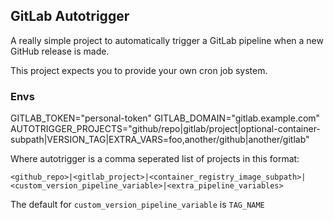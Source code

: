 ## GitLab Autotrigger

A really simple project to automatically trigger a GitLab pipeline when a new GitHub
release is made.

This project expects you to provide your own cron job system.

### Envs

GITLAB_TOKEN="personal-token"
GITLAB_DOMAIN="gitlab.example.com"
AUTOTRIGGER_PROJECTS="github/repo|gitlab/project|optional-container-subpath|VERSION_TAG|EXTRA_VARS=foo,another/github|another/gitlab"

Where autotrigger is a comma seperated list of projects in this format:

`<github_repo>|<gitlab_project>|<container_registry_image_subpath>|<custom_version_pipeline_variable>|<extra_pipeline_variables>`

The default for `custom_version_pipeline_variable` is `TAG_NAME`